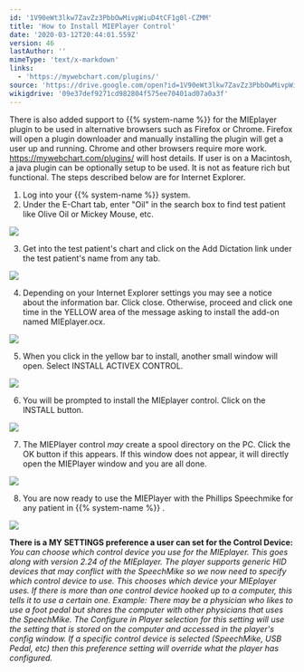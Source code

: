 ```yaml
---
id: '1V90eWt3lkw7ZavZz3PbbOwMivpWiuD4tCF1g0l-CZMM'
title: 'How to Install MIEPlayer Control'
date: '2020-03-12T20:44:01.559Z'
version: 46
lastAuthor: ''
mimeType: 'text/x-markdown'
links:
  - 'https://mywebchart.com/plugins/'
source: 'https://drive.google.com/open?id=1V90eWt3lkw7ZavZz3PbbOwMivpWiuD4tCF1g0l-CZMM'
wikigdrive: '09e37def9271cd982804f575ee70401ad07a0a3f'
---
```

There is also added support to {{% system-name %}} for the MIEplayer plugin to be used in alternative browsers such as Firefox or Chrome. Firefox will open a plugin downloader and manually installing the plugin will get a user up and running. Chrome and other browsers require more work. https://mywebchart.com/plugins/ will host details. If user is on a Macintosh, a java plugin can be optionally setup to be used. It is not as feature rich but functional. The steps described below are for Internet Explorer.

1. Log into your {{% system-name %}} system.
2. Under the E-Chart tab, enter "Oil" in the search box to find test patient like Olive Oil or Mickey Mouse, etc.

![](../how-to-install-mieplayer-control.assets/afd7bebf57ca4b23090d2b90a2b79202.png)

3. Get into the test patient's chart and click on the Add Dictation link under the test patient's name from any tab.

![](../how-to-install-mieplayer-control.assets/99348dc0339c3576f027bc4bed15f672.png)

4. Depending on your Internet Explorer settings you may see a notice about the information bar. Click close. Otherwise, proceed and click one time in the YELLOW area of the message asking to install the add-on named MIEplayer.ocx.

![](../how-to-install-mieplayer-control.assets/6d53e2a28dfd37c6902cf55d3490b2e8.png)

5. When you click in the yellow bar to install, another small window will open. Select INSTALL ACTIVEX CONTROL.

![](../how-to-install-mieplayer-control.assets/f1c17b7a0b15da055e4c56c7a0eb4ae7.png)

6. You will be prompted to install the MIEplayer control. Click on the INSTALL button.

![](../how-to-install-mieplayer-control.assets/3b5da882fbc087d59ff4618f58f4bebe.png)

7. The MIEPlayer control <em>may</em> create a spool directory on the PC. Click the OK button if this appears. If this window does not appear, it will directly open the MIEPlayer window and you are all done.

![](../how-to-install-mieplayer-control.assets/e895308db579822f7841acb4a6c64660.png)

8. You are now ready to use the MIEPlayer with the Phillips Speechmike for any patient in {{% system-name %}} .

![](../how-to-install-mieplayer-control.assets/30f801ab5b11141acc37623c9106be9d.png)

**There is a MY SETTINGS preference a user can set for the Control Device:** *You can choose which control device you use for the MIEplayer. This goes along with version 2.24 of the MIEplayer. The player supports generic HID devices that may conflict with the SpeechMike so we now need to specify which control device to use. This chooses which device your MIEplayer uses. If there is more than one control device hooked up to a computer, this tells it to use a certain one. Example: There may be a physician who likes to use a foot pedal but shares the computer with other physicians that uses the SpeechMike. The Configure in Player selection for this setting will use the setting that is stored on the computer and accessed in the player's config window. If a specific control device is selected (SpeechMike, USB Pedal, etc) then this preference setting will override what the player has configured.*
